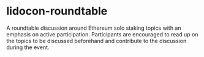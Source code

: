 # lidocon-roundtable
A roundtable discussion around Ethereum solo staking topics with an emphasis on active participation. Participants are encouraged to read up on the topics to be discussed beforehand and contribute to the discussion during the event.
